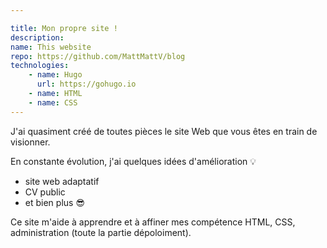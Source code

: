 ```yaml
---

title: Mon propre site !
description:
name: This website
repo: https://github.com/MattMattV/blog
technologies:
    - name: Hugo
      url: https://gohugo.io
    - name: HTML
    - name: CSS
---
```

J'ai quasiment créé de toutes pièces le site Web que vous êtes en train de visionner.

En constante évolution, j'ai quelques idées d'amélioration 💡

- site web adaptatif
- CV public
- et bien plus 😎

Ce site m'aide à apprendre et à affiner mes compétence HTML, CSS, administration (toute la partie dépoloiment).